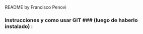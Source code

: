 README by Francisco Penovi

### **Instrucciones y como usar GIT** ### (luego de haberlo instalado) :